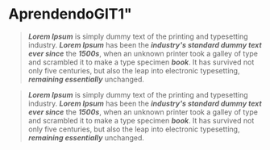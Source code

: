 # AprendendoGIT1"

>***Lorem Ipsum*** is simply dummy text of the printing and typesetting industry. ***Lorem Ipsum*** has been the ***industry's standard dummy text ever since*** the ***1500s***, when an unknown printer took a galley of type and scrambled it to make a type specimen ***book***. It has survived not only five centuries, but also the leap into electronic typesetting, ***remaining essentially*** unchanged. 




>***Lorem Ipsum*** is simply dummy text of the printing and typesetting industry. ***Lorem Ipsum*** has been the ***industry's standard dummy text ever since*** the ***1500s***, when an unknown printer took a galley of type and scrambled it to make a type specimen ***book***. It has survived not only five centuries, but also the leap into electronic typesetting, ***remaining essentially*** unchanged. 